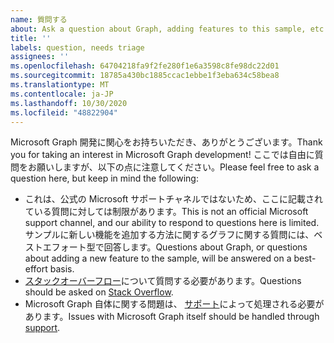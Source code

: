 ```yaml
---
name: 質問する
about: Ask a question about Graph, adding features to this sample, etc.
title: ''
labels: question, needs triage
assignees: ''
ms.openlocfilehash: 64704218fa9f2fe280f1e6a3598c8fe98dc22d01
ms.sourcegitcommit: 18785a430bc1885ccac1ebbe1f3eba634c58bea8
ms.translationtype: MT
ms.contentlocale: ja-JP
ms.lasthandoff: 10/30/2020
ms.locfileid: "48822904"
---
```

<span data-ttu-id="cebbd-102">Microsoft Graph 開発に関心をお持ちいただき、ありがとうございます。</span><span class="sxs-lookup"><span data-stu-id="cebbd-102">Thank you for taking an interest in Microsoft Graph development!</span></span> <span data-ttu-id="cebbd-103">ここでは自由に質問をお願いしますが、以下の点に注意してください。</span><span class="sxs-lookup"><span data-stu-id="cebbd-103">Please feel free to ask a question here, but keep in mind the following:</span></span>

- <span data-ttu-id="cebbd-104">これは、公式の Microsoft サポートチャネルではないため、ここに記載されている質問に対しては制限があります。</span><span class="sxs-lookup"><span data-stu-id="cebbd-104">This is not an official Microsoft support channel, and our ability to respond to questions here is limited.</span></span> <span data-ttu-id="cebbd-105">サンプルに新しい機能を追加する方法に関するグラフに関する質問には、ベストエフォート型で回答します。</span><span class="sxs-lookup"><span data-stu-id="cebbd-105">Questions about Graph, or questions about adding a new feature to the sample, will be answered on a best-effort basis.</span></span>
- <span data-ttu-id="cebbd-106">[スタックオーバーフロー](https://stackoverflow.com/questions/tagged/microsoft-graph)について質問する必要があります。</span><span class="sxs-lookup"><span data-stu-id="cebbd-106">Questions should be asked on [Stack Overflow](https://stackoverflow.com/questions/tagged/microsoft-graph).</span></span>
- <span data-ttu-id="cebbd-107">Microsoft Graph 自体に関する問題は、 [サポート](https://developer.microsoft.com/graph/support)によって処理される必要があります。</span><span class="sxs-lookup"><span data-stu-id="cebbd-107">Issues with Microsoft Graph itself should be handled through [support](https://developer.microsoft.com/graph/support).</span></span>
